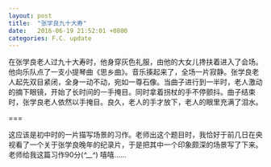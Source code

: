 ```yaml
---
layout: post
title:  "张学良九十大寿"
date:   2016-06-19 21:52:01 +0800
categories: F.C. update
---
```

在张学良老人过九十大寿时，他身穿灰色礼服，由他的大女儿搀扶着进入了会场。
他向乐队点了一支小提琴曲《思乡曲》。音乐揍起来了，全场一片寂静。张学良老人起先双目紧闭，全身一动不动，宛如一尊石像。当曲子进行到一半时，老人激动的摘下眼镜，开始了长时间的一手掩目。同时拿着拐杖的手不停颤抖。曲子结束时，张学良老人依然以手掩目。良久，老人的手才放下，老人的眼里充满了泪水。

===

这应该是初中时的一片描写场景的习作。老师出这个题目时，我恰好于前几日在央视看了一个关于张学良晚年的纪录片，于是把其中一个印象颇深的场景写了下来。老师给我这篇习作90分(*^__^*) 嘻嘻……